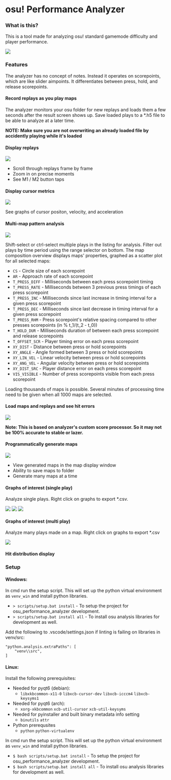 # osu! Performance Analyzer

### What is this?

This is a tool made for analyzing osu! standard gamemode difficulty and player performance.

![](https://abraker.s-ul.eu/YOiC9E13)


### Features

The analyzer has no concept of notes. Instead it operates on scorepoints, which are like slider aimpoints. It differentiates between press, hold, and release scorepoints.

#### Record replays as you play maps

The analyzer monitors your osu folder for new replays and loads them a few seconds after the result screen shows up. Save loaded plays to a *.h5 file to be able to analyze at a later time.

**NOTE: Make sure you are not overwriting an already loaded file by accidently playing while it's loaded**

#### Display replays

![](https://abraker.s-ul.eu/pcXBBpFP)

- Scroll through replays frame by frame
- Zoom in on precise moments
- See M1 / M2 button taps

#### Display cursor metrics

![](https://abraker.s-ul.eu/VnkOakG4)

See graphs of cursor positon, velocity, and acceleration

#### Multi-map pattern analysis

![](https://abraker.s-ul.eu/RuQt7u2n)

Shift-select or ctrl-select multiple plays in the listing for analysis. Filter out plays by time period using the range selector on bottom. The map composition overview displays maps' properties, graphed as a scatter plot for all selected maps:

- `CS` - Circle size of each scorepoint
- `AR` - Approach rate of each scorepoint
- `T_PRESS_DIFF` - Milliseconds between each press scorepoint timing
- `T_PRESS_RATE` - Milliseconds between 3 previous press timings of each press scorepoint
- `T_PRESS_INC` - Milliseconds since last increase in timing interval for a given press scorepoint
- `T_PRESS_DEC` - Milliseconds since last decrease in timing interval for a given press scorepoint
- `T_PRESS_RHM` - Press scorepoint's relative spacing compared to other presses scorepoints (in % t_1/(t_2 - t_0))
- `T_HOLD_DUR` - Milliseconds duration of between each press scorepoint and release scorepoints
- `T_OFFSET_SCR` - Player timing error on each press scorepoint
- `XY_DIST` - Distance between press or hold scorepoints
- `XY_ANGLE` - Angle formed between 3 press or hold scorepoints
- `XY_LIN_VEL` - Linear velocity between press or hold scorepoints
- `XY_ANG_VEL` - Angular velocity between press or hold scorepoints
- `XY_DIST_SRC` - Player distance error on each press scorepoint
- `VIS_VISIBLE` - Number of press scorepoints visible from each press scorepoint

Loading thousands of maps is possible. Several minutes of processing time need to be given when all 1000 maps are selected.

#### Load maps and replays and see hit errors

![](https://abraker.s-ul.eu/iT8F7Yp8)

**Note: This is based on analyzer's custom score processor. So it may not be 100% accurate to stable or lazer.**

#### Programmatically generate maps

![](https://abraker.s-ul.eu/2ZibkXS8)

- View generated maps in the map display window
- Ability to save maps to folder
- Generate many maps at a time

#### Graphs of interest (single play)

Analyze single plays. Right click on graphs to export *.csv.

![](https://abraker.s-ul.eu/vaewTngB)
![](https://abraker.s-ul.eu/ZhGsnmsx)
![](https://abraker.s-ul.eu/FGnUJMri)

#### Graphs of interest (multi play)

Analyze many plays made on a map. Right click on graphs to export *.csv

![](https://abraker.s-ul.eu/GzYM9JYU)

#### Hit distribution display



### Setup

#### Windows:
In cmd run the setup script. This will set up the python virtual environment as `venv_win` and install python libraries.
- `> scripts/setup.bat install` - To setup the project for osu_performance_analyzer development.
- `> scripts/setup.bat install all` - To install osu analysis libraries for development as well.

Add the following to .vscode/settings.json if linting is failing on libraries in venv/src:
```
"python.analysis.extraPaths": [
    "venv\\src",
]
```

#### Linux:
Install the following prerequisites:
- Needed for pyqt6 (debian):
  - `libxkbcommon-x11-0` `libxcb-cursor-dev` `libxcb-icccm4` `libxcb-keysyms1`
- Needed for pyqt6 (arch):
  - `xorg-xkbcommon` `xcb-util-cursor` `xcb-util-keysyms`
- Needed for pyinstaller and built binary metadata info setting
  - `binutils` `attr`
- Python prerequsites
  - `python` `python-virtualenv`

In cmd run the setup script. This will set up the python virtual environment as `venv_win` and install python libraries.
- `$ bash scripts/setup.bat install` - To setup the project for osu_performance_analyzer development.
- `$ bash scripts/setup.bat install all` - To install osu analysis libraries for development as well.

